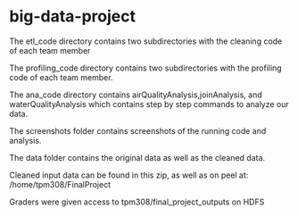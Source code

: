 # big-data-project

The etl_code directory contains two subdirectories with the cleaning code of each team member

The profiling_code directory contains two subdirectories with the profiling code of each team member.

The ana_code directory contains airQualityAnalysis,joinAnalysis, and waterQualityAnalysis which contains step by step commands to analyze our data. 

The screenshots folder contains screenshots of the running code and analysis.

The data folder contains the original data as well as the cleaned data.

Cleaned input data can be found in this zip, as well as on peel at:
/home/tpm308/FinalProject

Graders were given access to tpm308/final_project_outputs on HDFS
